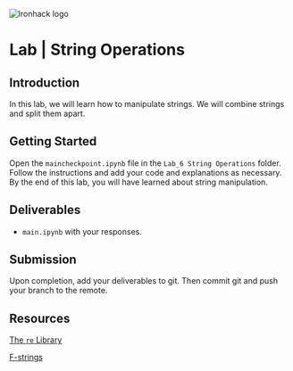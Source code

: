 ![Ironhack logo](https://i.imgur.com/1QgrNNw.png)

# Lab | String Operations


## Introduction

In this lab, we will learn how to manipulate strings. We will combine strings and split them apart.

## Getting Started

Open the `maincheckpoint.ipynb` file in the `Lab_6 String Operations` folder. Follow the instructions and add your code and explanations as necessary. By the end of this lab, you will have learned about string manipulation.

## Deliverables

- `main.ipynb` with your responses.

## Submission

Upon completion, add your deliverables to git. Then commit git and push your branch to the remote.

## Resources

[The `re` Library](https://docs.python.org/3/library/re.html)

[F-strings](https://www.python.org/dev/peps/pep-0498/)

